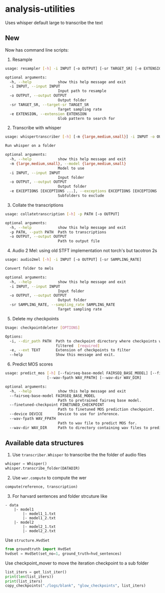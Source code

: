 # analysis-utilities

Uses whisper default large to transcribe the text

## New

Now has command line scripts:

1. Resample

```bash
usage: resampler [-h] -i INPUT [-o OUTPUT] [-sr TARGET_SR] [-e EXTENSION]

optional arguments:
  -h, --help            show this help message and exit
  -i INPUT, --input INPUT
                        Input path to resample
  -o OUTPUT, --output OUTPUT
                        Output folder
  -sr TARGET_SR, --target-sr TARGET_SR
                        Target sampling rate
  -e EXTENSION, --extension EXTENSION
                        Glob pattern to search for
```

2. Transcribe with whisper

```bash
usage: whispertranscriber [-h] [-m {large,medium,small}] -i INPUT -o OUTPUT [-e EXCEPTIONS [EXCEPTIONS ...]]

Run whisper on a folder

optional arguments:
  -h, --help            show this help message and exit
  -m {large,medium,small}, --model {large,medium,small}
                        Model to use
  -i INPUT, --input INPUT
                        Input folder
  -o OUTPUT, --output OUTPUT
                        Output folder
  -e EXCEPTIONS [EXCEPTIONS ...], --exceptions EXCEPTIONS [EXCEPTIONS ...]
                        Subfolders to exclude
```

3. Collate the transcriptions

```bash
usage: collatetranscription [-h] -p PATH [-o OUTPUT]

optional arguments:
  -h, --help            show this help message and exit
  -p PATH, --path PATH  Path to transcriptions
  -o OUTPUT, --output OUTPUT
                        Path to output file
```

4. Audio 2 Mel: using old STFT implementation not torch's but tacotron 2s

```bash
usage: audio2mel [-h] -i INPUT [-o OUTPUT] [-sr SAMPLING_RATE]

Convert folder to mels

optional arguments:
  -h, --help            show this help message and exit
  -i INPUT, --input INPUT
                        Input folder
  -o OUTPUT, --output OUTPUT
                        Output folder
  -sr SAMPLING_RATE, --sampling_rate SAMPLING_RATE
                        Target sampling rate
```

5. Delete my checkpoints

```bash
Usage: checkpointdeleter [OPTIONS]

Options:
  -i, --dir_path PATH  Path to checkpoint directory where checkpoints will be
                       filtered  [required]
  -e, --ext TEXT       Extension of checkpoints to filter
  --help               Show this message and exit.
```

6. Predict MOS scores

```bash
usage: predict_mos [-h] [--fairseq-base-model FAIRSEQ_BASE_MODEL] [--finetuned-checkpoint FINETUNED_CHECKPOINT] [--device DEVICE]
                   [--wav-fpath WAV_FPATH] [--wav-dir WAV_DIR]

optional arguments:
  -h, --help            show this help message and exit
  --fairseq-base-model FAIRSEQ_BASE_MODEL
                        Path to pretrained fairseq base model.
  --finetuned-checkpoint FINETUNED_CHECKPOINT
                        Path to finetuned MOS prediction checkpoint.
  --device DEVICE       Device to use for inference.
  --wav-fpath WAV_FPATH
                        Path to wav file to predict MOS for.
  --wav-dir WAV_DIR     Path to directory containing wav files to predict MOS for.
```

## Available data structures

1. Use `transcriber.Whisper` to transcribe the the folder of audio files

```python
whisper = Whisper()
whisper.transcribe_folder(DATADIR)
```

2. Use `wer.compute` to compute the wer

```python
compute(reference, transcription)
```

3. For harvard sentences and folder strcuture like

```
- data
    |- model1
        |- model1_1.txt
        |- model1_2.txt
    |- model2
        |- model2_1.txt
        |- model2_2.txt
```

Use `structure.HvdSet`

```python
from groundtruth import HvdSet
hvdset = HvdSet(set_no=1, ground_truth=hvd_sentences)
```

Use checkpoint_mover to move the iteration checkpoint to a sub folder

```python
list_iters = get_list_iter()
print(len(list_iters))
print(list_iters)
copy_checkpoints("./logs/blank", "glow_checkpoints", list_iters)
```

